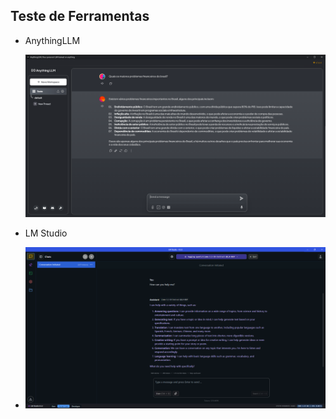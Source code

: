 Teste de Ferramentas
--
- AnythingLLM
  
  ![alt text](anything.png)

- LM Studio
- 
  ![alt text](lmstudio.png)